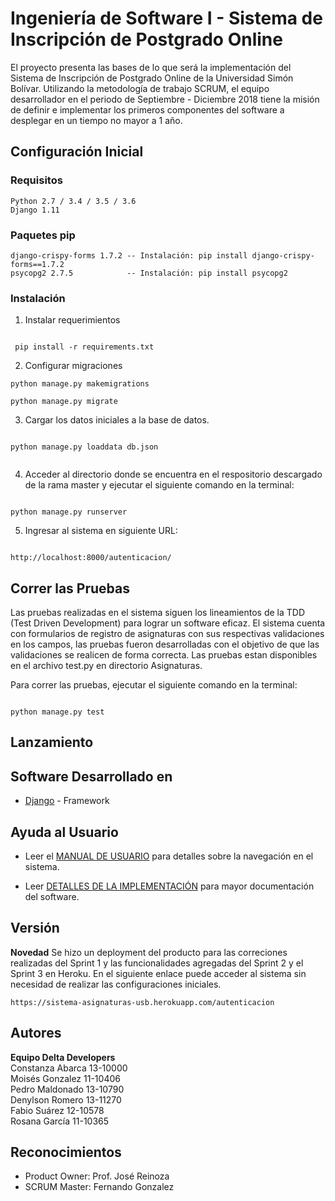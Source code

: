 
# Ingeniería de Software I - Sistema de Inscripción de Postgrado Online

El proyecto presenta las bases de lo que será la implementación del Sistema de Inscripción de Postgrado Online 
de la Universidad Simón Bolívar. Utilizando la metodología de trabajo SCRUM, el equipo desarrollador en el 
periodo de Septiembre - Diciembre 2018 tiene la misión de definir e implementar los primeros componentes del software a desplegar en un tiempo no mayor a 1 año.  

## Configuración Inicial

### Requisitos

```
Python 2.7 / 3.4 / 3.5 / 3.6
Django 1.11

```

### Paquetes pip
```
django-crispy-forms 1.7.2 -- Instalación: pip install django-crispy-forms==1.7.2 
psycopg2 2.7.5            -- Instalación: pip install psycopg2 

```

### Instalación

1. Instalar requerimientos

```
 
 pip install -r requirements.txt

```

2. Configurar migraciones

```
python manage.py makemigrations

python manage.py migrate

```

3. Cargar los datos iniciales a la base de datos.

```

python manage.py loaddata db.json


```

4. Acceder al directorio donde se encuentra en el respositorio descargado de la rama master y ejecutar el siguiente comando en la terminal:

```

python manage.py runserver

```

5. Ingresar al sistema en siguiente URL:

```

http://localhost:8000/autenticacion/

```

## Correr las Pruebas

Las pruebas realizadas en el sistema siguen los lineamientos de la TDD (Test Driven Development) para lograr un software eficaz. El sistema cuenta con formularios de registro de asignaturas con sus respectivas validaciones en los campos, las pruebas fueron desarrolladas con el objetivo de que las validaciones se realicen de forma correcta. Las pruebas estan disponibles en el archivo test.py en directorio Asignaturas.

Para correr las pruebas, ejecutar el siguiente comando en la terminal:

```

python manage.py test

```

## Lanzamiento

## Software Desarrollado en

* [Django](https://docs.djangoproject.com/en/1.11/) - Framework 

## Ayuda al Usuario

* Leer el [MANUAL DE USUARIO](https://github.com/cocococosti/IngSoft1-DeltaDev/blob/master/docs/Manual_del_Usuario.md) para detalles sobre la navegación en el sistema.

* Leer [DETALLES DE LA IMPLEMENTACIÓN](https://github.com/cocococosti/IngSoft1-DeltaDev/blob/master/docs/Detalles_de_Implementacion.md) para mayor documentación del software.

## Versión

**Novedad** Se hizo un deployment del producto para las correciones realizadas del Sprint 1 y las funcionalidades agregadas del Sprint 2 y el Sprint 3 en Heroku. En el siguiente enlace puede acceder al sistema sin necesidad de realizar las configuraciones iniciales.

```
https://sistema-asignaturas-usb.herokuapp.com/autenticacion

```

## Autores

<b>Equipo Delta Developers</b>
<br>Constanza Abarca 13-10000
<br>Moisés Gonzalez 11-10406
<br>Pedro Maldonado 13-10790
<br>Denylson Romero 13-11270
<br>Fabio Suárez 12-10578
<br>Rosana García 11-10365

## Reconocimientos

* Product Owner: Prof. José Reinoza
* SCRUM Master: Fernando Gonzalez
